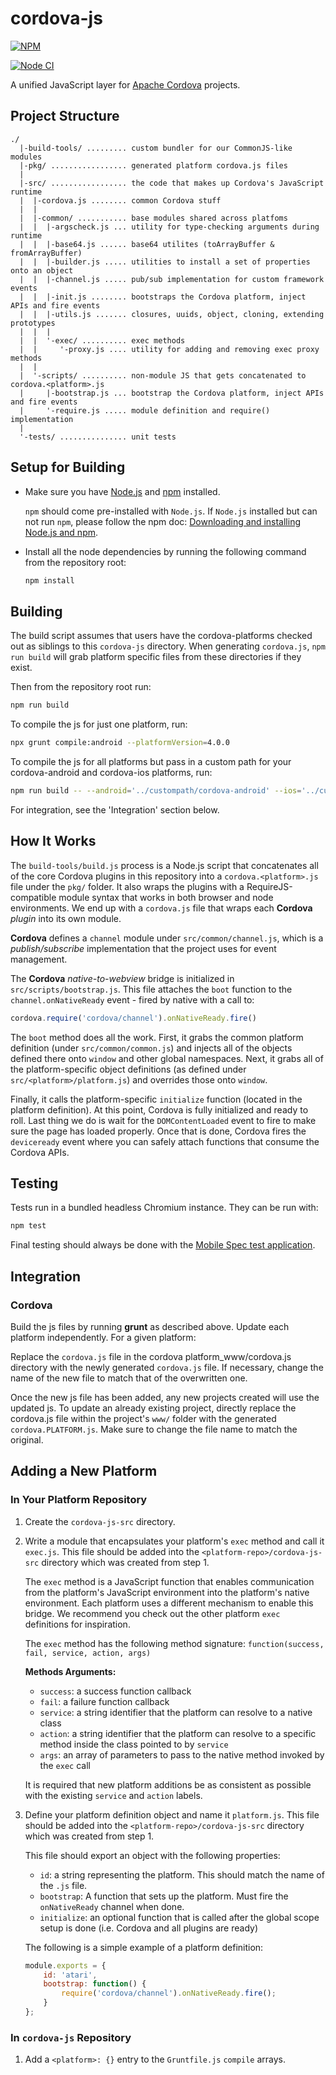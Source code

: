 <!--
#
# Licensed to the Apache Software Foundation (ASF) under one
# or more contributor license agreements.  See the NOTICE file
# distributed with this work for additional information
# regarding copyright ownership.  The ASF licenses this file
# to you under the Apache License, Version 2.0 (the
# "License"); you may not use this file except in compliance
# with the License.  You may obtain a copy of the License at
#
# http://www.apache.org/licenses/LICENSE-2.0
#
# Unless required by applicable law or agreed to in writing,
# software distributed under the License is distributed on an
# "AS IS" BASIS, WITHOUT WARRANTIES OR CONDITIONS OF ANY
#  KIND, either express or implied.  See the License for the
# specific language governing permissions and limitations
# under the License.
#
-->

# cordova-js

[![NPM](https://nodei.co/npm/cordova-js.png)](https://nodei.co/npm/cordova-js/)

[![Node CI](https://github.com/apache/cordova-js/workflows/Node%20CI/badge.svg?branch=master)](https://github.com/apache/cordova-js/actions?query=branch%3Amaster)

A unified JavaScript layer for [Apache Cordova](http://cordova.apache.org/) projects.

## Project Structure

  ```text
  ./
    |-build-tools/ ......... custom bundler for our CommonJS-like modules
    |-pkg/ ................. generated platform cordova.js files
    |
    |-src/ ................. the code that makes up Cordova's JavaScript runtime
    |  |-cordova.js ........ common Cordova stuff
    |  |
    |  |-common/ ........... base modules shared across platfoms
    |  |  |-argscheck.js ... utility for type-checking arguments during runtime
    |  |  |-base64.js ...... base64 utilites (toArrayBuffer & fromArrayBuffer)
    |  |  |-builder.js ..... utilities to install a set of properties onto an object
    |  |  |-channel.js ..... pub/sub implementation for custom framework events
    |  |  |-init.js ........ bootstraps the Cordova platform, inject APIs and fire events
    |  |  |-utils.js ....... closures, uuids, object, cloning, extending prototypes
    |  |  |
    |  |  '-exec/ .......... exec methods
    |  |     '-proxy.js .... utility for adding and removing exec proxy methods
    |  |
    |  '-scripts/ .......... non-module JS that gets concatenated to cordova.<platform>.js
    |     |-bootstrap.js ... bootstrap the Cordova platform, inject APIs and fire events
    |     '-require.js ..... module definition and require() implementation
    |
    '-tests/ ............... unit tests
  ```

## Setup for Building

* Make sure you have [Node.js](https://nodejs.org/) and [npm](https://www.npmjs.com/) installed.

  `npm` should come pre-installed with `Node.js`. If `Node.js` installed but can not run `npm`, please follow the npm doc: [Downloading and installing Node.js and npm](https://docs.npmjs.com/downloading-and-installing-node-js-and-npm).

* Install all the node dependencies by running the following command from the repository root:

  ```bash
  npm install
  ```

## Building

The build script assumes that users have the cordova-platforms checked out as siblings to this `cordova-js` directory. When generating `cordova.js`, `npm run build` will grab platform specific files from these directories if they exist.

Then from the repository root run:

  ```bash
  npm run build
  ```

To compile the js for just one platform, run:

  ```bash
  npx grunt compile:android --platformVersion=4.0.0
  ```

To compile the js for all platforms but pass in a custom path for your cordova-android and cordova-ios platforms, run:

  ```bash
  npm run build -- --android='../custompath/cordova-android' --ios='../custompath/cordova-ios'
  ```

For integration, see the 'Integration' section below.

## How It Works

The `build-tools/build.js` process is a Node.js script that concatenates all of the core Cordova plugins in this repository into a `cordova.<platform>.js` file under the `pkg/` folder. It also wraps the plugins with a RequireJS-compatible module syntax that works in both browser and node environments. We end up with a `cordova.js` file that wraps each **Cordova** *plugin* into its own module.

**Cordova** defines a `channel` module under `src/common/channel.js`, which is a *publish/subscribe* implementation that the project uses for event management.

The **Cordova** *native-to-webview* bridge is initialized in `src/scripts/bootstrap.js`. This file attaches the `boot` function to the `channel.onNativeReady` event - fired by native with a call to:

  ```js
  cordova.require('cordova/channel').onNativeReady.fire()
  ```

The `boot` method does all the work.  First, it grabs the common platform definition (under `src/common/common.js`) and injects all of the objects defined there onto `window` and other global namespaces. Next, it grabs all of the platform-specific object definitions (as defined under `src/<platform>/platform.js`) and overrides those onto `window`.

Finally, it calls the platform-specific `initialize` function (located in the platform definition). At this point, Cordova is fully initialized and ready to roll. Last thing we do is wait for the `DOMContentLoaded` event to fire to make sure the page has loaded properly. Once that is done, Cordova fires the `deviceready` event where you can safely attach functions that consume the Cordova APIs.

## Testing

Tests run in a bundled headless Chromium instance. They can be run with:

  ```bash
  npm test
  ```

Final testing should always be done with the [Mobile Spec test application](https://github.com/apache/cordova-mobile-spec).

## Integration

### Cordova

Build the js files by running **grunt** as described above. Update each platform independently. For a given platform:

Replace the `cordova.js` file in the cordova <platform>platform_www/cordova.js directory with the newly generated `cordova.js` file. If necessary, change the name of the new file to match that of the overwritten one.

Once the new js file has been added, any new projects created will use the updated js. To update an already existing project, directly replace the cordova.js file within the project's `www/` folder with the generated `cordova.PLATFORM.js`. Make sure to change the file name to match the original.

## Adding a New Platform

### In Your Platform Repository

1. Create the `cordova-js-src` directory.

2. Write a module that encapsulates your platform's `exec` method and call it `exec.js`. This file should be added into the `<platform-repo>/cordova-js-src` directory which was created from step 1.

    The `exec` method is a JavaScript function that enables communication from the platform's JavaScript environment into the platform's native environment. Each platform uses a different mechanism to enable this bridge. We recommend you check out the other platform `exec` definitions for inspiration.

    The `exec` method has the following method signature: `function(success, fail, service, action, args)`

    **Methods Arguments:**

    * `success`: a success function callback
    * `fail`: a failure function callback
    * `service`: a string identifier that the platform can resolve to a native class
    * `action`: a string identifier that the platform can resolve to a specific method inside the class pointed to by `service`
    * `args`: an array of parameters to pass to the native method invoked by the `exec` call

    It is required that new platform additions be as consistent as possible with the existing `service` and `action` labels.

3. Define your platform definition object and name it `platform.js`. This file should be added into the `<platform-repo>/cordova-js-src` directory which was created from step 1.

    This file should export an object with the following properties:

     * `id`: a string representing the platform. This should match the name of the `.js` file.
     * `bootstrap`: A function that sets up the platform. Must fire the `onNativeReady` channel when done.
     * `initialize`: an optional function that is called after the global scope setup is done (i.e. Cordova and all plugins are ready)

    The following is a simple example of a platform definition:

    ```js
    module.exports = {
        id: 'atari',
        bootstrap: function() {
            require('cordova/channel').onNativeReady.fire();
        }
    };
    ```

### In `cordova-js` Repository

1. Add a `<platform>: {}` entry to the `Gruntfile.js` `compile` arrays.
